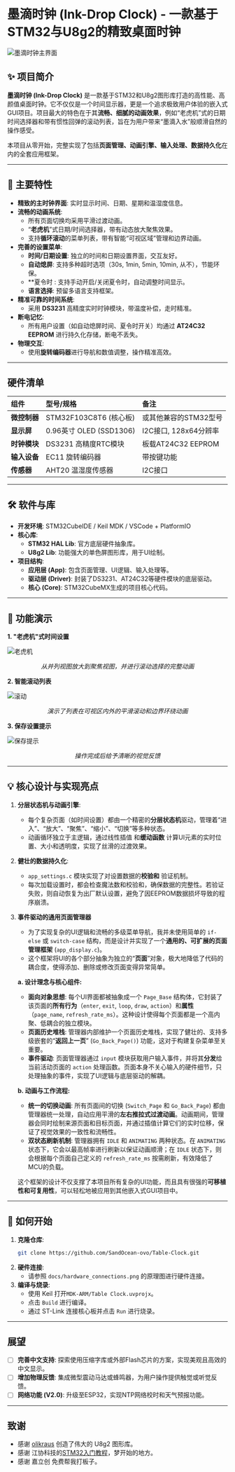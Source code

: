 # 墨滴时钟 (Ink-Drop Clock) - 一款基于STM32与U8g2的精致桌面时钟

![墨滴时钟主界面](https://pic1.imgdb.cn/item/68cac34fc5157e1a8812e0b8.gif)
## ✨ 项目简介

**墨滴时钟 (Ink-Drop Clock)** 是一款基于STM32和U8g2图形库打造的高性能、高颜值桌面时钟。它不仅仅是一个时间显示器，更是一个追求极致用户体验的嵌入式GUI项目。项目最大的特色在于其**流畅、细腻的动画效果**，例如“老虎机”式的日期时间选择器和带有惯性回弹的滚动列表，旨在为用户带来“墨滴入水”般顺滑自然的操作感受。

本项目从零开始，完整实现了包括**页面管理、动画引擎、输入处理、数据持久化**在内的全套应用框架。

---

## 🚀 主要特性 

*   **精致的主时钟界面**: 实时显示时间、日期、星期和温湿度信息。
*   **流畅的动画系统**:
    *   所有页面切换均采用平滑过渡动画。
    *   “**老虎机**”式日期/时间选择器，带有动态放大聚焦效果。
    *   支持**循环滚动**的菜单列表，带有智能“可视区域”管理和边界动画。
*   **完善的设置菜单**:
    *   **时间/日期设置**: 独立的时间和日期设置界面，交互友好。
    *   **自动熄屏**: 支持多种超时选项（30s, 1min, 5min, 10min, 从不），节能环保。
    *   **夏令时 : 支持手动开启/关闭夏令时，自动调整时间显示。
    *   **语言选择**: 预留多语言支持框架。
*   **精准可靠的时间系统**:
    *   采用 **DS3231** 高精度实时时钟模块，带温度补偿，走时精准。
*   **断电记忆**:
    *   所有用户设置（如自动熄屏时间、夏令时开关）均通过 **AT24C32 EEPROM** 进行持久化存储，断电不丢失。
*   **物理交互**:
    *   使用**旋转编码器**进行导航和数值调整，操作精准高效。

---

## 硬件清单

| 组件       | 型号/规格                 | 备注               |
| :------- | :-------------------- | :--------------- |
| **微控制器** | STM32F103C8T6 (核心板)   | 或其他兼容的STM32型号    |
| **显示屏**  | 0.96英寸 OLED (SSD1306) | I2C接口, 128x64分辨率 |
| **时钟模块** | DS3231 高精度RTC模块       | 板载AT24C32 EEPROM |
| **输入设备** | EC11 旋转编码器            | 带按键功能            |
| **传感器**  | AHT20 温湿度传感器          | I2C接口            |

---

## 🛠️ 软件与库

*   **开发环境**: STM32CubeIDE / Keil MDK / VSCode + PlatformIO
*   **核心库**:
    *   **STM32 HAL Lib**: 官方底层硬件抽象库。
    *   **U8g2 Lib**: 功能强大的单色屏图形库，用于UI绘制。
*   **项目结构**:
    *   **应用层 (App)**: 包含页面管理、UI逻辑、输入处理等。
    *   **驱动层 (Driver)**: 封装了DS3231、AT24C32等硬件模块的底层驱动。
    *   **核心 (Core)**: STM32CubeMX生成的项目核心代码。

---

## 📸 功能演示

**1. "老虎机"式时间设置**

![老虎机](https://pic1.imgdb.cn/item/68cac34ec5157e1a8812e0b4.gif)
*<p align="center">从并列视图放大到聚焦视图，并进行滚动选择的完整动画</p>*

**2. 智能滚动列表**

![滚动](https://pic1.imgdb.cn/item/68cac352c5157e1a8812e0c0.gif)
*<p align="center">演示了列表在可视区内外的平滑滚动和边界环绕动画</p>*

**3. 保存设置提示**

![保存提示](https://pic1.imgdb.cn/item/68cac34dc5157e1a8812e0b2.gif)
*<p align="center">操作完成后给予清晰的视觉反馈</p>*

---

## 💡 核心设计与实现亮点

1.  **分层状态机与动画引擎**:
    *   每个复杂页面（如时间设置）都由一个精密的**分层状态机**驱动，管理着“进入”、“放大”、“聚焦”、“缩小”、“切换”等多种状态。
    *   动画循环独立于主逻辑，通过线性插值  和**缓动函数** 计算UI元素的实时位置、大小和透明度，实现了丝滑的过渡效果。

2.  **健壮的数据持久化**:
    *   `app_settings.c` 模块实现了对设置数据的**校验和** 验证机制。
    *   每次加载设置时，都会检查魔法数和校验和，确保数据的完整性。若验证失败，则自动恢复为出厂默认设置，避免了因EEPROM数据损坏导致的程序崩溃。

3.  **事件驱动的通用页面管理器**
    *   为了实现复杂的UI逻辑和流畅的多级菜单导航，我并未使用简单的 `if-else` 或 `switch-case` 结构，而是设计并实现了一个**通用的、可扩展的页面管理框架** (`app_display.c`)。
    *   这个框架将UI的各个部分抽象为独立的“**页面**”对象，极大地降低了代码的耦合度，使得添加、删除或修改页面变得异常简单。

    **a. 设计理念与核心组件:**
    *   **面向对象思想**: 每个UI界面都被抽象成一个 `Page_Base` 结构体，它封装了该页面的**所有行为**（`enter`, `exit`, `loop`, `draw`, `action`）和**属性**（`page_name`, `refresh_rate_ms`）。这种设计使得每个页面都是一个高内聚、低耦合的独立模块。
    *   **页面历史堆栈**: 管理器内部维护一个页面历史堆栈，实现了健壮的、支持多级嵌套的“**返回上一页**” (`Go_Back_Page()`) 功能，这对于构建复杂菜单至关重要。
    *   **事件驱动**: 页面管理器通过 `input` 模块获取用户输入事件，并将其**分发**给当前活动页面的 `action` 处理函数。页面本身不关心输入的硬件细节，只处理抽象的事件，实现了UI逻辑与底层驱动的解耦。

    **b. 动画与工作流程:**

    *   **统一的切换动画**: 所有页面间的切换 (`Switch_Page` 和 `Go_Back_Page`) 都由管理器统一处理，自动应用平滑的**左右推拉式过渡动画**。动画期间，管理器会同时绘制来源页面和目标页面，并通过插值计算它们的实时位移，保证了视觉效果的一致性和流畅性。
    *   **双状态刷新机制**: 管理器拥有 `IDLE` 和 `ANIMATING` 两种状态。在 `ANIMATING` 状态下，它会以最高帧率进行刷新以保证动画顺滑；在 `IDLE` 状态下，则会根据每个页面自己定义的 `refresh_rate_ms` 按需刷新，有效降低了MCU的负载。

    这个框架的设计不仅支撑了本项目所有复杂的UI功能，而且具有很强的**可移植性和可复用性**，可以轻松地被应用到其他嵌入式GUI项目中。

---

## 🚀 如何开始

1.  **克隆仓库**:
    ```bash
    git clone https://github.com/SandOcean-ovo/Table-Clock.git
    ```
2.  **硬件连接**:
    *   请参照 `docs/hardware_connections.png` 的原理图进行硬件连接。
3.  **编译与烧录**:
    *   使用 Keil 打开`MDK-ARM/Table Clock.uvprojx`。
    *   点击 `Build` 进行编译。
    *   通过 ST-Link 连接核心板并点击 `Run` 进行烧录。

---

## 展望

*   [ ] **完善中文支持**: 探索使用压缩字库或外部Flash芯片的方案，实现美观且高效的中文显示。
*   [ ] **增加物理反馈**: 集成微型震动马达或蜂鸣器，为用户操作提供触觉或听觉反馈。
*   [ ] **网络功能 (V2.0)**: 升级至ESP32，实现NTP网络校时和天气预报功能。

---

## 致谢

*   感谢 [olikraus](https://github.com/olikraus) 创造了伟大的 U8g2 图形库。
*   感谢 江协科技的[STM32入门教程](https://www.bilibili.com/video/BV1th411z7sn/)，梦开始的地方。
*   感谢 嘉立创 免费帮我打板子。
